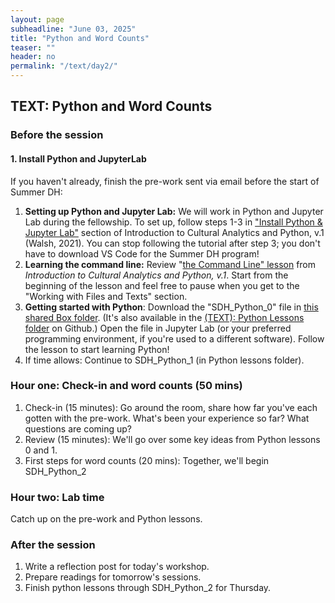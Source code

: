 ```yaml
---
layout: page
subheadline: "June 03, 2025"
title: "Python and Word Counts"
teaser: ""
header: no
permalink: "/text/day2/"
---
```


## TEXT: Python and Word Counts

### Before the session

#### 1. Install Python and JupyterLab
If you haven't already, finish the pre-work sent via email before the start of Summer DH:
1. **Setting up Python and Jupyter Lab:** We will work in Python and Jupyter Lab during the fellowship. To set up, follow steps 1-3 in ["Install Python & Jupyter Lab"](https://melaniewalsh.github.io/Intro-Cultural-Analytics/02-Python/01-Install-Python.html) section of Introduction to Cultural Analytics and Python, v.1 (Walsh, 2021). You can stop following the tutorial after step 3; you don't have to download VS Code for the Summer DH program!
2. **Learning the command line:** Review "[the Command Line" lesson](https://nam12.safelinks.protection.outlook.com/?url=https%3A%2F%2Fmelaniewalsh.github.io%2FIntro-Cultural-Analytics%2F01-Command-Line%2F01-The-Command-Line.html%23working-with-files-and-texts&data=05%7C02%7Citb23%40cornell.edu%7C2fe65c10d7fe41c73a3008dc816935eb%7C5d7e43661b9b45cf8e79b14b27df46e1%7C0%7C0%7C638527536077301671%7CUnknown%7CTWFpbGZsb3d8eyJWIjoiMC4wLjAwMDAiLCJQIjoiV2luMzIiLCJBTiI6Ik1haWwiLCJXVCI6Mn0%3D%7C0%7C%7C%7C&sdata=NEbhyfxq32q%2F75OV%2FadeHRrBqu%2BxUhUXo4KpT2EEFvY%3D&reserved=0) from *Introduction to Cultural Analytics and Python, v.1*. Start from the beginning of the lesson and feel free to pause when you get to the "Working with Files and Texts" section.
3. **Getting started with Python**: Download the "SDH_Python_0" file in [this shared Box folder](https://nam12.safelinks.protection.outlook.com/?url=https%3A%2F%2Fcornell.box.com%2Fs%2F5m9lh7988fbn2ihnjxotm7y4fu0kzeih&data=05%7C02%7Citb23%40cornell.edu%7C2fe65c10d7fe41c73a3008dc816935eb%7C5d7e43661b9b45cf8e79b14b27df46e1%7C0%7C0%7C638527536077319460%7CUnknown%7CTWFpbGZsb3d8eyJWIjoiMC4wLjAwMDAiLCJQIjoiV2luMzIiLCJBTiI6Ik1haWwiLCJXVCI6Mn0%3D%7C0%7C%7C%7C&sdata=Hn2Tda461Kx5tSejdaJVbtjNoY0kZh%2Fcz%2Bi5ZbZfFQU%3D&reserved=0). (It's also available in the [(TEXT): Python Lessons folder](https://github.com/cornell-colab/2024-SummerDH/tree/main/(TEXT)%3A%20Python%20Lessons) on Github.) Open the file in Jupyter Lab (or your preferred programming environment, if you're used to a different software). Follow the lesson to start learning Python!
4. If time allows: Continue to SDH_Python_1 (in Python lessons folder).


### Hour one: Check-in and word counts (50 mins)
1. Check-in (15 minutes): Go around the room, share how far you've each gotten with the pre-work. What's been your experience so far? What questions are coming up?
2. Review (15 minutes): We'll go over some key ideas from Python lessons 0 and 1. 
3. First steps for word counts (20 mins): Together, we'll begin SDH_Python_2

### Hour two: Lab time
Catch up on the pre-work and Python lessons. 

### After the session
1. Write a reflection post for today's workshop.
2. Prepare readings for tomorrow's sessions.
3. Finish python lessons through SDH_Python_2 for Thursday.

